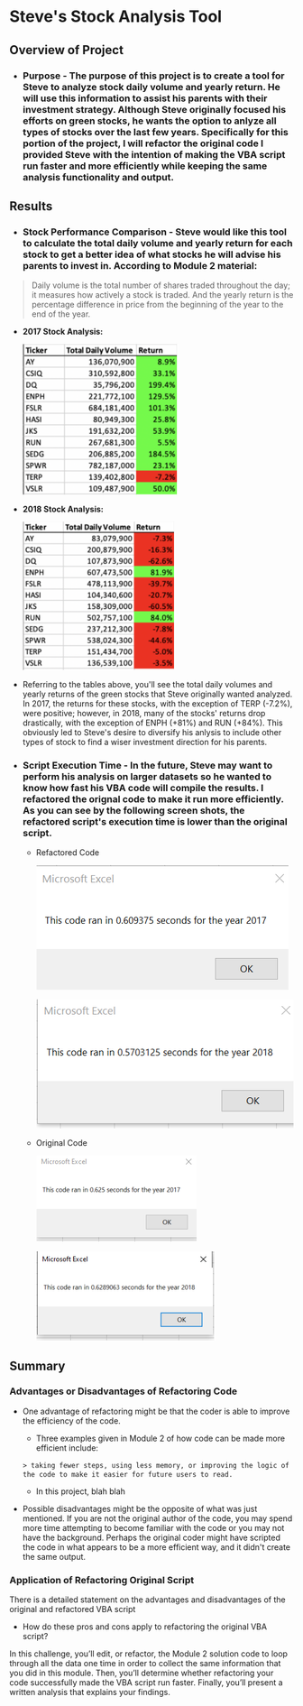 # **Steve's Stock Analysis Tool**

## **Overview of Project**
  - ### Purpose - The purpose of this project is to create a tool for Steve to analyze stock daily volume and yearly return.  He will use this information to assist his parents with their investment strategy.  Although Steve originally focused his efforts on green stocks, he wants the option to anlyze all types of stocks over the last few years.  Specifically for this portion of the project, I will refactor the original code I provided Steve with the intention of making the VBA script run faster and more efficiently while keeping the same analysis functionality and output.

## **Results**
  - ### Stock Performance Comparison - Steve would like this tool to calculate the total daily volume and yearly return for each stock to get a better idea of what stocks he will advise his parents to invest in. According to Module 2 material:
  
   > Daily volume is the total number of shares traded throughout the day; it measures how actively a stock is traded. And the yearly return is the percentage difference in price from the beginning of the year to the end of the year.
 
   - **2017 Stock Analysis:**

      ![Stock_Table_2017](Resources/Stock_Table_2017.PNG)
  
   - **2018 Stock Analysis:**

      ![Stock_Table_2018](Resources/Stock_Table_2018.PNG)


   - Referring to the tables above, you'll see the total daily volumes and yearly returns of the green stocks that Steve originally wanted analyzed.  In 2017, the returns for these stocks, with the exception of TERP (-7.2%), were positive; however, in 2018, many of the stocks' returns drop drastically, with the exception of ENPH (+81%) and RUN (+84%).  This obviously led to Steve's desire to diversify his anlysis to include other types of stock to find a wiser investment direction for his parents.

  - ### Script Execution Time - In the future, Steve may want to perform his analysis on larger datasets so he wanted to know how fast his VBA code will compile the results. I refactored the orignal code to make it run more efficiently.  As you can see by the following screen shots, the refactored script's execution time is lower than the original script.

    - Refactored Code
          
        ![VBA_Challenge_2017](Resources/VBA_Challenge_2017.png)
    
        ![VBA_Challenge_2018](Resources/VBA_Challenge_2018.PNG)
      
  
    - Original Code 
        
       ![Original_2017](Resources/Original_2017.PNG)
       
       ![Original_2018](Resources/Original_2018.PNG)
  
## **Summary**
### Advantages or Disadvantages of Refactoring Code
- One advantage of refactoring might be that the coder is able to improve the efficiency of the code.  
    -  Three examples given in Module 2 of how code can be made more efficient include:
      
      > taking fewer steps, using less memory, or improving the logic of the code to make it easier for future users to read.
      
    -  In this project, blah blah
 - Possible disadvantages might be the opposite of what was just mentioned.  If you are not the original author of the code, you may spend more time attempting to become familiar with the code or you may not have the background.  Perhaps the original coder might have scripted the code in what appears to be a more efficient way, and it didn't create the same output.
### Application of Refactoring Original Script
There is a detailed statement on the advantages and disadvantages of the original and refactored VBA script
- How do these pros and cons apply to refactoring the original VBA script?

In this challenge, you’ll edit, or refactor, the Module 2 solution code to loop through all the data one time in order to collect the same information that you did in this module. Then, you’ll determine whether refactoring your code successfully made the VBA script run faster. Finally, you’ll present a written analysis that explains your findings.
